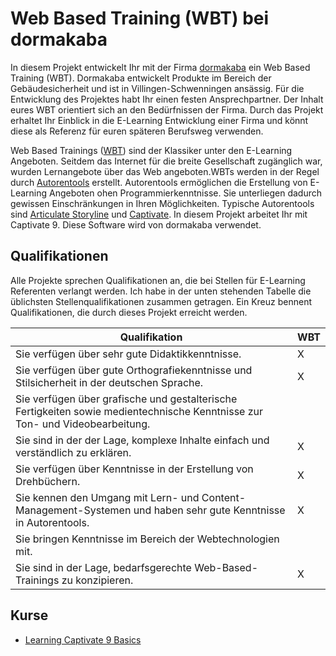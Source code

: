 # Web Based Training (WBT) bei dormakaba

In diesem Projekt entwickelt Ihr mit der Firma [dormakaba](https://www.dormakaba.com/en) ein Web Based Training (WBT). Dormakaba entwickelt Produkte im Bereich der Gebäudesicherheit und ist in Villingen-Schwenningen ansässig. Für die Entwicklung des Projektes habt Ihr einen festen Ansprechpartner. Der Inhalt eures WBT orientiert sich an den Bedürfnissen der Firma. Durch das Projekt erhaltet Ihr Einblick in die E-Learning Entwicklung einer Firma und könnt diese als Referenz für euren späteren Berufsweg verwenden.

Web Based Trainings ([WBT](https://de.wikipedia.org/wiki/Web_Based_Training)) sind der Klassiker unter den E-Learning Angeboten. Seitdem das Internet für die breite Gesellschaft zugänglich war, wurden Lernangebote über das Web angeboten.WBTs werden in der Regel durch [Autorentools](https://de.wiktionary.org/wiki/Autorentool) erstellt. Autorentools ermöglichen die Erstellung von E-Learning Angeboten ohen Programmierkenntnisse. Sie unterliegen dadurch gewissen Einschränkungen in Ihren Möglichkeiten. Typische Autorentools sind [Articulate Storyline](https://de.articulate.com/products/storyline-why.php) und [Captivate](http://www.adobe.com/de/products/captivate.html). In diesem Projekt arbeitet Ihr mit Captivate 9. Diese Software wird von dormakaba verwendet.


## Qualifikationen

Alle Projekte sprechen Qualifikationen an, die bei Stellen für E-Learning Referenten verlangt werden. Ich habe in der unten stehenden Tabelle die üblichsten Stellenqualifikationen zusammen getragen. Ein Kreuz bennent Qualifikationen, die durch dieses Projekt erreicht werden.

| Qualifikation  |  WBT  |   
|---|---|
| Sie verfügen über sehr gute Didaktikkenntnisse. | X  | 
| Sie verfügen über gute Orthografiekenntnisse und Stilsicherheit in der deutschen Sprache.  |  X |  
| Sie verfügen über grafische und gestalterische Fertigkeiten sowie medientechnische Kenntnisse zur Ton- und Videobearbeitung.  |  | 
| Sie sind in der der Lage, komplexe Inhalte einfach und verständlich zu erklären.  | X |
| Sie verfügen über Kenntnisse in der Erstellung von Drehbüchern.  | X |
| Sie kennen den Umgang mit Lern- und Content-Management-Systemen und haben sehr gute Kenntnisse in Autorentools. |  X | 
| Sie bringen Kenntnisse im Bereich der Webtechnologien mit. |   |   
| Sie sind in der Lage, bedarfsgerechte Web-Based-Trainings zu konzipieren. | X |

## Kurse

* [Learning Captivate 9 Basics](https://www.youtube.com/watch?v=x-GLiNx7D3E&index=3&list=PLK_C-ZG6-JaDCfO20dkAbobXBrdgDnBfK)


